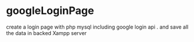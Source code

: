 # googleLoginPage
create a login page with php mysql including google login api . and save all the data in backed Xampp server
